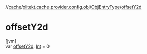 //[cache](../../../index.md)/[xlitekt.cache.provider.config.obj](../index.md)/[ObjEntryType](index.md)/[offsetY2d](offset-y2d.md)

# offsetY2d

[jvm]\
var [offsetY2d](offset-y2d.md): [Int](https://kotlinlang.org/api/latest/jvm/stdlib/kotlin/-int/index.html) = 0
